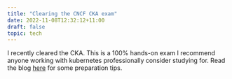```yaml
---
title: "Clearing the CNCF CKA exam"
date: 2022-11-08T12:32:12+11:00
draft: false
topic: tech
---
```


I recently cleared the CKA. This is a 100% hands-on exam I recommend anyone working with kubernetes professionally consider studying for. Read the blog [here](https://innablr.com.au/blog/a-2022-study-guide-for-clearing-cncf-certified-kubernetes-administrator/) for some preparation tips.
